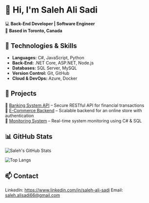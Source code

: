 # 👋 Hi, I'm Saleh Ali Sadi  
💻 **Back-End Developer | Software Engineer**  
📍 **Based in Toronto, Canada**  

## 🔧 Technologies & Skills  
- **Languages:** C#, JavaScript, Python  
- **Back-End:** .NET Core, ASP.NET, Node.js  
- **Databases:** SQL Server, MySQL  
- **Version Control:** Git, GitHub  
- **Cloud & DevOps:** Azure, Docker  

## 🚀 Projects  
🔹 [Banking System API](#) – Secure RESTful API for financial transactions  
🔹 [E-Commerce Backend](#) – Scalable backend for an online store with authentication  
🔹 [Monitoring System](#) – Real-time system monitoring using C# & SQL  

## 📊 GitHub Stats
![Saleh's GitHub Stats](https://github-readme-stats.vercel.app/api?username=Saleh-Alisadi&show_icons=true&theme=radical)

![Top Langs](https://github-readme-stats.vercel.app/api/top-langs/?username=Saleh-Alisadi&layout=compact)

## 📫 Contact
LinkedIn: https://www.linkedin.com/in/saleh-ali-sadi
Email: saleh.alisadi66@gmail.com


